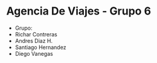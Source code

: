 # Agencia De Viajes - Grupo 6
  - Grupo: 
  - Richar Contreras
  - Andres Diaz H. 
  - Santiago Hernandez
  - Diego Vanegas
  
  


# 

